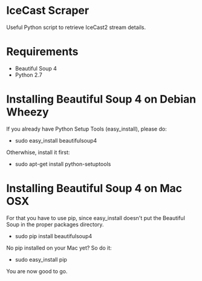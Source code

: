 IceCast Scraper
===============

Useful Python script to retrieve IceCast2 stream details.

Requirements
===============

- Beautiful Soup 4
- Python 2.7

Installing Beautiful Soup 4 on Debian Wheezy
==============

If you already have Python Setup Tools (easy_install), please do:

- sudo easy_install beautifulsoup4

Otherwhise, install it first:

- sudo apt-get install python-setuptools

Installing Beautiful Soup 4 on Mac OSX
==============

For that you have to use pip, since easy_install doesn't put the Beautiful Soup in the proper packages directory.

- sudo pip install beautifulsoup4

No pip installed on your Mac yet? So do it:

- sudo easy_install pip

You are now good to go.
